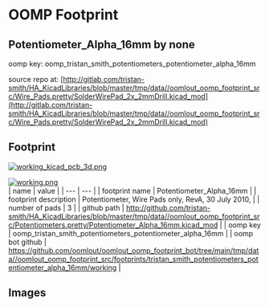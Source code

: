 # OOMP Footprint  
## Potentiometer_Alpha_16mm  by none  
  
oomp key: oomp_tristan_smith_potentiometers_potentiometer_alpha_16mm  
  
source repo at: [http://gitlab.com/tristan-smith/HA_KicadLibraries/blob/master/tmp/data//oomlout_oomp_footprint_src/Wire_Pads.pretty/SolderWirePad_2x_2mmDrill.kicad_mod](http://gitlab.com/tristan-smith/HA_KicadLibraries/blob/master/tmp/data//oomlout_oomp_footprint_src/Wire_Pads.pretty/SolderWirePad_2x_2mmDrill.kicad_mod)  
## Footprint  
  
[![working_kicad_pcb_3d.png](working_kicad_pcb_3d_600.png)](working_kicad_pcb_3d.png)  
  
[![working.png](working_600.png)](working.png)  
| name | value | 
| --- | --- | 
| footprint name | Potentiometer_Alpha_16mm | 
| footprint description | Potentiometer, Wire Pads only, RevA, 30 July 2010, | 
| number of pads | 3 | 
| github path | http://github.com/tristan-smith/HA_KicadLibraries/blob/master/tmp/data//oomlout_oomp_footprint_src/Potentiometers.pretty/Potentiometer_Alpha_16mm.kicad_mod | 
| oomp key | oomp_tristan_smith_potentiometers_potentiometer_alpha_16mm | 
| oomp bot github | https://github.com/oomlout/oomlout_oomp_footprint_bot/tree/main/tmp/data//oomlout_oomp_footprint_src/footprints/tristan_smith_potentiometers_potentiometer_alpha_16mm/working | 
## Images  

